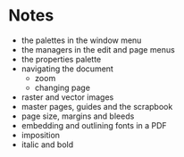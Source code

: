 # Notes

- the palettes in the window menu
- the managers in the edit and page menus
- the properties palette
- navigating the document
  - zoom
  - changing page
- raster and vector images
- master pages, guides and the scrapbook
- page size, margins and bleeds
- embedding and outlining fonts in a PDF
- imposition
- italic and bold
